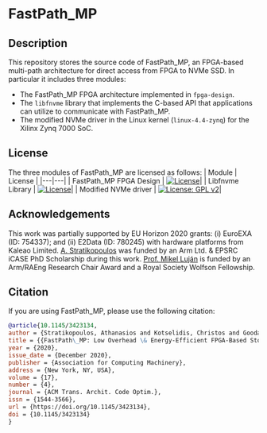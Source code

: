 # FastPath_MP

## Description
This repository stores the source code of FastPath_MP, an FPGA-based multi-path architecture 
for direct access from FPGA to NVMe SSD.
In particular it includes three modules:
- The FastPath_MP FPGA architecture implemented in `fpga-design`.
- The `libfnvme` library that implements the C-based API that applications can utilize to communicate with FastPath_MP.
- The modified NVMe driver in the Linux kernel (`linux-4.4-zynq`) for the Xilinx Zynq 7000 SoC.

## License
The three modules of FastPath_MP are licensed as follows:
|  Module | License  |
|---|---|
| FastPath_MP FPGA Design | [![License](https://img.shields.io/badge/License-Apache%202.0-blue.svg)](https://opensource.org/licenses/Apache-2.0)|
| Libfnvme Library | [![License](https://img.shields.io/badge/License-Apache%202.0-blue.svg)](https://opensource.org/licenses/Apache-2.0)|
| Modified NVMe driver | [![License: GPL v2](https://img.shields.io/badge/License-GPL%20v2-blue.svg)](https://www.gnu.org/licenses/old-licenses/gpl-2.0.en.html)|

## Acknowledgements
This work was partially supported by EU Horizon 2020 grants: (i) EuroEXA (ID: 754337); and (ii) E2Data (ID: 780245) with
hardware platforms from Kaleao Limited. 
[A. Stratikopoulos](https://personalpages.manchester.ac.uk/staff/athanasios.stratikopoulos/) was funded by an Arm Ltd. & EPSRC iCASE PhD Scholarship during this work. 
[Prof. Mikel Luján](http://apt.cs.manchester.ac.uk/people/mlujan/) is funded by an Arm/RAEng Research Chair Award and a Royal Society Wolfson Fellowship.

## Citation
If you are using FastPath_MP, please use the following citation:

```bibtex
@article{10.1145/3423134,
author = {Stratikopoulos, Athanasios and Kotselidis, Christos and Goodacre, John and Luj\'{a}n, Mikel},
title = {{FastPath\_MP: Low Overhead \& Energy-Efficient FPGA-Based Storage Multi-Paths}},
year = {2020},
issue_date = {December 2020},
publisher = {Association for Computing Machinery},
address = {New York, NY, USA},
volume = {17},
number = {4},
journal = {ACM Trans. Archit. Code Optim.},
issn = {1544-3566},
url = {https://doi.org/10.1145/3423134},
doi = {10.1145/3423134}
}
```

